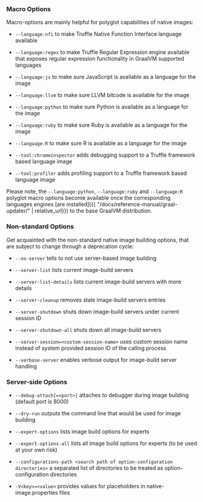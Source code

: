 ### Macro Options

Macro-options are mainly helpful for polyglot capabilities of native images:

  - `--language:nfi` to make Truffle Native Function Interface language available

  - `--language:regex` to make Truffle Regular Expression engine available that
  exposes regular expression functionality in GraalVM supported languages

  - `--language:js` to make sure JavaScript is available as a language for the image

  - `--language:llvm` to make sure LLVM bitcode is available for the image

  - `--language:python` to make sure Python is available as a language for the image

  - `--language:ruby` to make sure Ruby is available as a language for the image

  - `--language:R`  to make sure R is available as a language for the image

  - `--tool:chromeinspector`  adds debugging support to a Truffle framework based language image

  - `--tool:profiler` adds profiling support to a Truffle framework based language image

Please note, the `--language:python`, `--language:ruby` and `--language:R` polyglot macro options become available once the corresponding languages engines [are installed]({{ "/docs/reference-manual/graal-updater/" | relative_url}}) to the base GraalVM distribution.

### Non-standard Options

Get acquainted with the non-standard native image building options, that are subject to change through a deprecation cycle:

   - `--no-server` tells to not use server-based image building

   - `--server-list` lists current image-build servers

   - `--server-list-details` lists current image-build servers with more details

   - `--server-cleanup` removes stale image-build servers entries

   - `--server-shutdown` shuts down image-build servers under current session ID

   - `--server-shutdown-all` shuts down all image-build servers

   - `--server-session=<custom-session-name>` uses custom session name instead
   of system provided session ID of the calling process

   - `--verbose-server` enables verbose output for image-build server handling

### Server-side Options

   - `--debug-attach[=<port>]` attaches to debugger during image building (default  port is 8000)

   - `--dry-run` outputs the command line that would be used for image building

   - `--expert-options` lists image build options for experts

   - `--expert-options-all`  lists all image build options for experts (to be used at your own risk)

   - `--configurations-path <search path of option-configuration directories>` a separated list of directories to be treated as option-configuration directories

   - `-V<key>=<value>` provides values for placeholders in native-image.properties files
